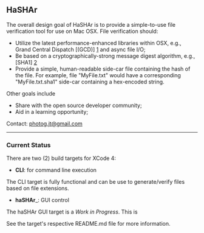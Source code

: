 HaSHAr
---------------

The overall design goal of HaSHAr is to provide a simple-to-use file verification tool for use on Mac OSX.  File verification should:

- Utilize the latest performance-enhanced libraries within OSX, e.g., Grand Central Dispatch [(GCD)] [1] and async file I/O;
- Be based on a cryptographically-strong message digest algorithm, e.g., [SHA1] [2]
- Provide a simple, human-readable side-car file containing the hash of the file.  For example, file "MyFile.txt" would have a corresponding "MyFile.txt.sha1" side-car containing a hex-encoded string.

Other goals include

  - Share with the open source developer community;
  - Aid in a learning opportunity;

Contact:
photog.jt@gmail.com

---

### Current Status ###

There are two (2) build targets for XCode 4:

- __CLI__: for command line execution

The CLI target is fully functional and can be use to generate/verify files based on file extensions.

- __haSHAr___: GUI control

The haSHAr GUI target is a _Work in Progress_.  This is 

See the target's respective README.md file for more information.


  [1]: http://developer.apple.com/library/mac/#documentation/Performance/Reference/GCD_libdispatch_Ref/Reference/reference.html
  [2]: http://developer.apple.com/library/mac/#documentation/Darwin/Reference/ManPages/man3/CC_SHA1.3cc.html

